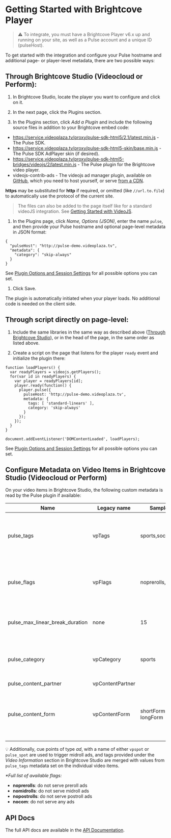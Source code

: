 # Getting Started with Brightcove Player

>:warning: To integrate, you must have a Brightcove Player v6.x up and running on your site, as well as a Pulse account and a unique ID (pulseHost).

To get started with the integration and configure your Pulse hostname and additional page- or player-level metadata, there are two possible ways:

## <a name="bc-studio"></a>Through Brightcove Studio (Videocloud or Perform):

1. In Brightcove Studio, locate the player you want to configure and click on it.

2. In the next page, click the Plugins section.

3. In the Plugins section, click _Add a Plugin_ and include the following source files in addition to your Brightcove embed code:
  - https://service.videoplaza.tv/proxy/pulse-sdk-html5/2.1/latest.min.js - The Pulse SDK.
  - https://service.videoplaza.tv/proxy/pulse-sdk-html5-skin/base.min.js - The Pulse SDK AdPlayer skin (if desired).
  - https://service.videoplaza.tv/proxy/pulse-sdk-html5-bridges/videojs/2/latest.min.js - The Pulse plugin for the Brightcove video player.
  - videojs-contrib-ads - The videojs ad manager plugin, available on [GitHub](https://github.com/videojs/videojs-contrib-ads), which you need to host yourself, or serve [from a CDN](https://cdnjs.com/libraries/videojs-contrib-ads).

  **https** may be substituted for **http** if required, or omitted (like `//url.to.file`) to automatically use the protocol of the current site.

  > The files can also be added to the page itself like for a standard videoJS integration. See [Getting Started with VideoJS](videojs-getting-started.md).

1. In the Plugins page, click _Name, Options (JSON)_, enter the name `pulse`, and then provide your Pulse hostname and optional page-level metadata in JSON format:
  ```
  {
    "pulseHost": "http://pulse-demo.videoplaza.tv",
    "metadata": {
      "category": "skip-always"
    }
  }
  ```
  See [Plugin Options and Session Settings](options-settings.md) for all possible options you can set.

1. Click Save.

The plugin is automatically initiated when your player loads. No additional code is needed on the client side.

## Through script directly on page-level:

1. Include the same libraries in the same way as described above ([Through Brightcove Studio](#bc-studio)), or in the head of the page, in the same order as listed above.

2. Create a script on the page that listens for the player `ready` event and initialize the plugin there:
  ```
  function loadPlayers() {
    var readyPlayers = videojs.getPlayers();
    for(var id in readyPlayers) {
      var player = readyPlayers[id];
      player.ready(function() {
        player.pulse({
          pulseHost: 'http://pulse-demo.videoplaza.tv',
          metadata: {
            tags: [ 'standard-linears' ],
            category: 'skip-always'
          }
        });
      });
    }
  }

  document.addEventListener('DOMContentLoaded', loadPlayers);
  ```
  See [Plugin Options and Session Settings](options-settings.md) for all possible options you can set.

## Configure Metadata on Video Items in Brightcove Studio (Videocloud or Perform)

On your video items in Brightcove Studio, the following custom metadata is read by the Pulse plugin if available:

| Name        | Legacy name   | Sample input                      | Description                       |
|------------ |-------------  |---------------------------------- |---------------------------------- |
| pulse_tags    | vpTags        | sports,soccer,europe              | Matched against tag targeting rules set up in Pulse; comma separated.   |
| pulse_flags | vpFlags       | noprerolls,nocom*                     | Prevents certain ad types from being served; comma separated.|
| pulse_max_linear_break_duration | none        | 15                  | Maximum linear ad break duration in seconds.|
| pulse_category| vpCategory    | sports                          | Selects alternate ad insertion policies configured in Pulse.  |
| pulse_content_partner| vpContentPartner|                          |                                   |
| pulse_content_form| vpContentForm | shortForm _or_ longForm               | Selects ad insertion policies configured in Pulse for short/long form content.  |

:bulb: Additionally, cue points of type _ad_, with a name of either `vpspot` or `pulse_spot` are used to trigger midroll ads, and tags provided under the _Video Information_ section in Brightcove Studio are merged with values from `pulse_tags` metadata set on the individual video items.

_*Full list of available flags:_
- **noprerolls**: do not serve preroll ads
- **nomidrolls**: do not serve midroll ads
- **nopostrolls**: do not serve postroll ads
- **nocom**: do not serve any ads


## API Docs
The full API docs are available in the [API Documentation](videojs-pulse.md).
